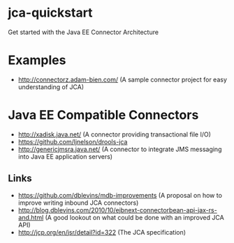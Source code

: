 jca-quickstart
==============

Get started with the Java EE Connector Architecture

# Examples

* http://connectorz.adam-bien.com/ (A sample connector project for easy understanding of JCA)

# Java EE Compatible Connectors

* http://xadisk.java.net/ (A connector providing transactional file I/O)
* https://github.com/ljnelson/drools-jca 
* http://genericjmsra.java.net/ (A connector to integrate JMS messaging into Java EE application servers)

## Links

* https://github.com/dblevins/mdb-improvements (A proposal on how to improve writing inbound JCA connectors)
* http://blog.dblevins.com/2010/10/ejbnext-connectorbean-api-jax-rs-and.html (A good lookout on what could be done with an improved JCA API)
* http://jcp.org/en/jsr/detail?id=322 (The JCA specification)
